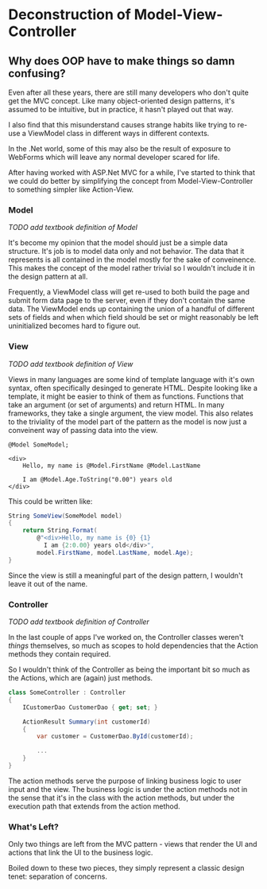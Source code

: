 # Deconstruction of Model-View-Controller

## Why does OOP have to make things so damn confusing?

Even after all these years, there are still many developers who don't quite get the MVC concept. Like many object-oriented design patterns, it's assumed to be intuitive, but in practice, it hasn't played out that way.

I also find that this misunderstand causes strange habits like trying to re-use a ViewModel class in different ways in different contexts.

In the .Net world, some of this may also be the result of exposure to WebForms which will leave any normal developer scared for life.

After having worked with ASP.Net MVC for a while, I've started to think that we could do better by simplifying the concept from Model-View-Controller to something simpler like Action-View.

### Model

*TODO add textbook definition of Model*

It's become my opinion that the model should just be a simple data structure. It's job is to model data only and not behavior. The data that it represents is all contained in the model mostly for the sake of conveinence. This makes the concept of the model rather trivial so I wouldn't include it in the design pattern at all.

Frequently, a ViewModel class will get re-used to both build the page and submit form data page to the server, even if they don't contain the same data. The ViewModel ends up containing the union of a handful of different sets of fields and when which field should be set or might reasonably be left uninitialized becomes hard to figure out.

### View

*TODO add textbook definition of View*

Views in many languages are some kind of template language with it's own syntax, often specifically desinged to generate HTML. Despite looking like a template, it might be easier to think of them as functions. Functions that take an argument (or set of arguments) and return HTML. In many frameworks, they take a single argument, the view model. This also relates to the triviality of the model part of the pattern as the model is now just a conveinent way of passing data into the view.

```razor
@Model SomeModel;

<div>
    Hello, my name is @Model.FirstName @Model.LastName

    I am @Model.Age.ToString("0.00") years old
</div>
```

This could be written like:

```csharp
String SomeView(SomeModel model)
{
    return String.Format(
        @"<div>Hello, my name is {0} {1}
          I am {2:0.00} years old</div>",
        model.FirstName, model.LastName, model.Age);
}
```

Since the view is still a meaningful part of the design pattern, I wouldn't leave it out of the name.

### Controller

*TODO add textbook definition of Controller*

In the last couple of apps I've worked on, the Controller classes weren't *things* themselves, so much as scopes to hold dependencies that the Action methods they contain required.

So I wouldn't think of the Controller as being the important bit so much as the Actions, which are (again) just methods.

```csharp
class SomeController : Controller
{
    ICustomerDao CustomerDao { get; set; }

    ActionResult Summary(int customerId)
    {
        var customer = CustomerDao.ById(customerId);

        ...
    }
}
```

The action methods serve the purpose of linking business logic to user input and the view. The business logic is under the action methods not in the sense that it's in the class with the action methods, but under the execution path that extends from the action method.

### What's Left?

Only two things are left from the MVC pattern - views that render the UI and actions that link the UI to the business logic.

Boiled down to these two pieces, they simply represent a classic design tenet: separation of concerns.
